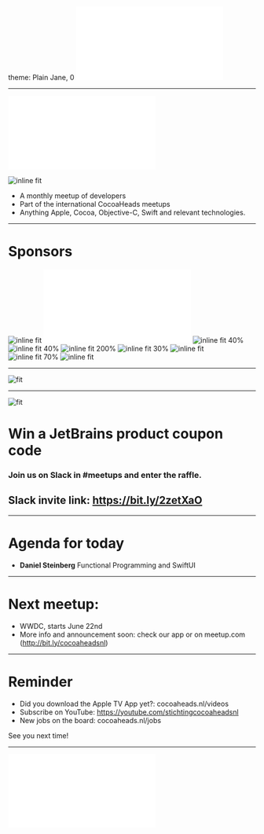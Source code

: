 theme: Plain Jane, 0
 ![fit 150%](../../Logos/CocoaHeadsNL.pdf)

---

![right](../../Logos/CocoaHeadsNL.pdf)

![inline fit](../../Images/4.jpg)

- A monthly meetup of developers
- Part of the international CocoaHeads meetups
- Anything Apple, Cocoa, Objective-C, Swift and relevant technologies.

---

# Sponsors
![inline fit](../../Logos/jetbrains.png) ![inline fit 40%](../../Logos/egeniq.pdf) ![inline fit 40%](../../Logos/parkmobile.png)
![inline fit 40%](../../Logos/abnamro.png) ![inline fit 200%](../../Logos/achmea.jpg) ![inline fit 30%](../../Logos/q42.png)
![inline fit](../../Logos/getaround.png) ![inline fit 70%](../../Logos/anwb400.png) ![inline fit](../../Logos/moneybird-logo-full-blue.png)


---

![fit](../../Images/swag.png)

---

![fit](../../Logos/jetbrains.png)
# Win a JetBrains product coupon code

### Join us on Slack in #meetups and enter the raffle.

## Slack invite link: https://bit.ly/2zetXaO

---

# Agenda for today

- **Daniel Steinberg** Functional Programming and SwiftUI


---

# Next meetup:

- WWDC, starts June 22nd
- More info and announcement soon: check our app or on meetup.com (http://bit.ly/cocoaheadsnl)

---

# Reminder

- Did you download the Apple TV App yet?: cocoaheads.nl/videos
- Subscribe on YouTube: https://youtube.com/stichtingcocoaheadsnl
- New jobs on the board: cocoaheads.nl/jobs

See you next time!

---

![fit](../../Logos/CocoaHeadsNL.pdf)

